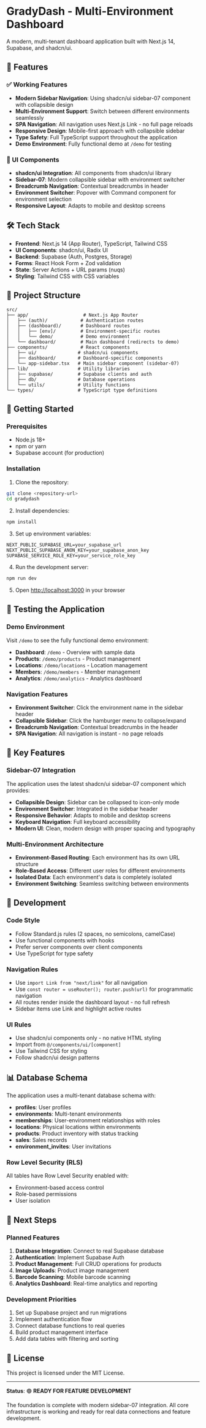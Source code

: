 # GradyDash - Multi-Environment Dashboard

A modern, multi-tenant dashboard application built with Next.js 14, Supabase,
and shadcn/ui.

## 🚀 Features

### ✅ Working Features

- **Modern Sidebar Navigation**: Using shadcn/ui sidebar-07 component with
  collapsible design
- **Multi-Environment Support**: Switch between different environments
  seamlessly
- **SPA Navigation**: All navigation uses Next.js Link - no full page reloads
- **Responsive Design**: Mobile-first approach with collapsible sidebar
- **Type Safety**: Full TypeScript support throughout the application
- **Demo Environment**: Fully functional demo at `/demo` for testing

### 🎨 UI Components

- **shadcn/ui Integration**: All components from shadcn/ui library
- **Sidebar-07**: Modern collapsible sidebar with environment switcher
- **Breadcrumb Navigation**: Contextual breadcrumbs in header
- **Environment Switcher**: Popover with Command component for environment
  selection
- **Responsive Layout**: Adapts to mobile and desktop screens

## 🛠 Tech Stack

- **Frontend**: Next.js 14 (App Router), TypeScript, Tailwind CSS
- **UI Components**: shadcn/ui, Radix UI
- **Backend**: Supabase (Auth, Postgres, Storage)
- **Forms**: React Hook Form + Zod validation
- **State**: Server Actions + URL params (nuqs)
- **Styling**: Tailwind CSS with CSS variables

## 📁 Project Structure

```
src/
├── app/                    # Next.js App Router
│   ├── (auth)/            # Authentication routes
│   ├── (dashboard)/       # Dashboard routes
│   │   ├── [env]/         # Environment-specific routes
│   │   └── demo/          # Demo environment
│   └── dashboard/         # Main dashboard (redirects to demo)
├── components/            # React components
│   ├── ui/               # shadcn/ui components
│   ├── dashboard/        # Dashboard-specific components
│   └── app-sidebar.tsx   # Main sidebar component (sidebar-07)
├── lib/                  # Utility libraries
│   ├── supabase/         # Supabase clients and auth
│   ├── db/               # Database operations
│   └── utils/            # Utility functions
└── types/                # TypeScript type definitions
```

## 🚀 Getting Started

### Prerequisites

- Node.js 18+
- npm or yarn
- Supabase account (for production)

### Installation

1. Clone the repository:

```bash
git clone <repository-url>
cd gradydash
```

2. Install dependencies:

```bash
npm install
```

3. Set up environment variables:

```env
NEXT_PUBLIC_SUPABASE_URL=your_supabase_url
NEXT_PUBLIC_SUPABASE_ANON_KEY=your_supabase_anon_key
SUPABASE_SERVICE_ROLE_KEY=your_service_role_key
```

4. Run the development server:

```bash
npm run dev
```

5. Open [http://localhost:3000](http://localhost:3000) in your browser

## 🧪 Testing the Application

### Demo Environment

Visit `/demo` to see the fully functional demo environment:

- **Dashboard**: `/demo` - Overview with sample data
- **Products**: `/demo/products` - Product management
- **Locations**: `/demo/locations` - Location management
- **Members**: `/demo/members` - Member management
- **Analytics**: `/demo/analytics` - Analytics dashboard

### Navigation Features

- **Environment Switcher**: Click the environment name in the sidebar header
- **Collapsible Sidebar**: Click the hamburger menu to collapse/expand
- **Breadcrumb Navigation**: Contextual breadcrumbs in the header
- **SPA Navigation**: All navigation is instant - no page reloads

## 🎯 Key Features

### Sidebar-07 Integration

The application uses the latest shadcn/ui sidebar-07 component which provides:

- **Collapsible Design**: Sidebar can be collapsed to icon-only mode
- **Environment Switcher**: Integrated in the sidebar header
- **Responsive Behavior**: Adapts to mobile and desktop screens
- **Keyboard Navigation**: Full keyboard accessibility
- **Modern UI**: Clean, modern design with proper spacing and typography

### Multi-Environment Architecture

- **Environment-Based Routing**: Each environment has its own URL structure
- **Role-Based Access**: Different user roles for different environments
- **Isolated Data**: Each environment's data is completely isolated
- **Environment Switching**: Seamless switching between environments

## 🔧 Development

### Code Style

- Follow Standard.js rules (2 spaces, no semicolons, camelCase)
- Use functional components with hooks
- Prefer server components over client components
- Use TypeScript for type safety

### Navigation Rules

- Use `import Link from "next/link"` for all navigation
- Use `const router = useRouter(); router.push(url)` for programmatic navigation
- All routes render inside the dashboard layout - no full refresh
- Sidebar items use Link and highlight active routes

### UI Rules

- Use shadcn/ui components only - no native HTML styling
- Import from `@/components/ui/[component]`
- Use Tailwind CSS for styling
- Follow shadcn/ui design patterns

## 📊 Database Schema

The application uses a multi-tenant database schema with:

- **profiles**: User profiles
- **environments**: Multi-tenant environments
- **memberships**: User-environment relationships with roles
- **locations**: Physical locations within environments
- **products**: Product inventory with status tracking
- **sales**: Sales records
- **environment_invites**: User invitations

### Row Level Security (RLS)

All tables have Row Level Security enabled with:

- Environment-based access control
- Role-based permissions
- User isolation

## 🚧 Next Steps

### Planned Features

1. **Database Integration**: Connect to real Supabase database
2. **Authentication**: Implement Supabase Auth
3. **Product Management**: Full CRUD operations for products
4. **Image Uploads**: Product image management
5. **Barcode Scanning**: Mobile barcode scanning
6. **Analytics Dashboard**: Real-time analytics and reporting

### Development Priorities

1. Set up Supabase project and run migrations
2. Implement authentication flow
3. Connect database functions to real queries
4. Build product management interface
5. Add data tables with filtering and sorting

## 📝 License

This project is licensed under the MIT License.

---

**Status**: 🟢 **READY FOR FEATURE DEVELOPMENT**

The foundation is complete with modern sidebar-07 integration. All core
infrastructure is working and ready for real data connections and feature
development.
